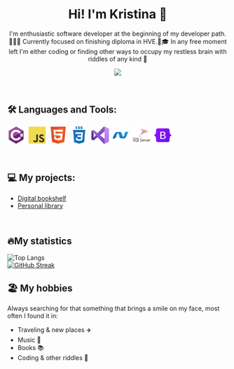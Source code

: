 <!--
![](https://github.com/kristinavic/kristinavic/blob/main/header.png?raw=true) 
-->

<h1 align="center"> Hi! I'm Kristina 👋 </h1>

  <p align="center"> I'm enthusiastic software developer at the beginning of my developer path. 👩🏻‍💻 Currently focused on finishing diploma in HVE.📑🎓 In any free moment left I'm either coding or finding other ways to occupy my restless brain with riddles of any kind 🧠</p>
  <p align="center"> <img src="https://media.giphy.com/media/v1.Y2lkPTc5MGI3NjExbjV6YWU4OGtlNzFvZmRhaTJxazVhM3hzMG44OTl0ZXc1a2o2b3JlZSZlcD12MV9pbnRlcm5hbF9naWZfYnlfaWQmY3Q9Zw/4xMBfFshcxJ0Q/giphy.gif" width="400">
  </p><br/>

## 🛠️ Languages and Tools: 
  <p> 
    <img src="https://github.com/devicons/devicon/blob/master/icons/csharp/csharp-original.svg" title="C#" alt="C#" width="40" height="40"/>&nbsp;
    <img src="https://github.com/devicons/devicon/blob/master/icons/javascript/javascript-original.svg" title="JavaScript" alt="JavaScript" width="40" height="40"/>&nbsp;  
    <img src="https://github.com/devicons/devicon/blob/master/icons/html5/html5-original.svg" title="HTML5" alt="HTML" width="40" height="40"/>&nbsp;
    <img src="https://github.com/devicons/devicon/blob/master/icons/css3/css3-plain-wordmark.svg"  title="CSS3" alt="CSS" width="40" height="40"/>&nbsp;
    <img src="https://github.com/devicons/devicon/blob/master/icons/visualstudio/visualstudio-original.svg" title="Visual Studio" alt="Visual Studio" width="40" height="40"/>&nbsp;
    <img src="https://github.com/devicons/devicon/blob/master/icons/dot-net/dot-net-original.svg" title=".NET"  alt=".NET" width="40" height="40"/>&nbsp;
    <img src="https://github.com/devicons/devicon/blob/master/icons/microsoftsqlserver/microsoftsqlserver-original-wordmark.svg" title="SQL"  alt="SQL" width="40" height="40"/>&nbsp;
    <img src="https://github.com/devicons/devicon/blob/master/icons/bootstrap/bootstrap-original.svg" title="Bootstrap" alt="Bootstrap" width="40" height="40"/>&nbsp;
  </p> <br/>

## 💻 My projects:
  
  - [Digital bookshelf](https://github.com/kristinavic/MojaKnjiznica) 
  - [Personal library](https://github.com/kristinavic/Izposoja)   
  <br/>
  
## 🔥My statistics

  ![Top Langs](https://github-readme-stats.vercel.app/api/top-langs/?username=kristinavic&layout=compact)  
  [![GitHub Streak](http://github-readme-streak-stats.herokuapp.com?user=kristinavic)](https://git.io/streak-stats)
  <br/>
  
## 🏖️ My hobbies 

  Always searching for that something that brings a smile on my face, most often I found it in:
  - Traveling & new places ✈️  
  - Music 🎵
  - Books 📚
  - Coding & other riddles 🧠
  <br/>



